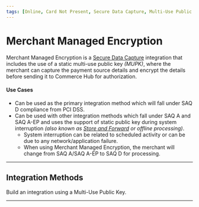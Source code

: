```yaml
---
tags: [Online, Card Not Present, Secure Data Capture, Multi-Use Public Key]
---
```


# Merchant Managed Encryption

Merchant Managed Encryption is a [Secure Data Capture](?path=docs/Online-Mobile-Digital/Secure-Data-Capture/Secure-Data-Capture.md) integration that includes the use of a static multi-use public key _(MUPK)_, where the merchant can capture the payment source details and encrypt the details before sending it to Commerce Hub for authorization.

#### Use Cases

- Can be used as the primary integration method which will fall under SAQ D compliance from PCI DSS.
- Can be used with other integration methods which fall under SAQ A and SAQ A-EP and uses the support of static public key during system interruption _(also known as [Store and Forward](?path=docs/Resources/FAQs-Glossary/Glossary.md#store-and-forward) or offline processing)_.
  - System interruption can be related to scheduled activity or can be due to any network/application failure.
  - When using Merchant Managed Encryption, the merchant will change from SAQ A/SAQ A-EP to SAQ D for processing.

---

## Integration Methods

Build an integration using a Multi-Use Public Key.

<!-- type: row -->

<!-- type: card
title: Web: Key Management
description: Commerce Hub's key management system is needed to achieve PCI DSS compliance by implementing a crypto system that manages the secure creation, exchange, distribution, storage and use of cryptographic keys, to protect a customer's sensitive payment card data.
link: ?path=docs/Online-Mobile-Digital/Secure-Data-Capture/Multi-Use-Public-Key/Multi-Use-Public-Key-Management.md
-->

<!-- type: card
title: Web: Encrypt Card Data
description: The merchant uses multi-use public key for the asymmetric PaymentCard encryption of the card data where the merchant can store and send the data to Commerce Hub at a later time.
link: ?path=docs/Online-Mobile-Digital/Secure-Data-Capture/Multi-Use-Public-Key/Multi-Use-Public-Key-Encryption.md
-->

<!-- type: card
title: Transaction Request
description: After the merchants captures the payment source details, the multi-use public key issued by the Commerce Hub can be used to encrypt the details and send it to Commerce Hub for authorization. 
link: ?path=docs/Online-Mobile-Digital/Secure-Data-Capture/Multi-Use-Public-Key/Multi-Use-Public-Key-Request.md
-->

<!-- type: row-end -->

---
